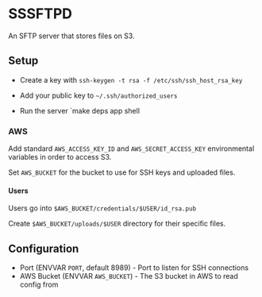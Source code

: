 # SSSFTPD

An SFTP server that stores files on S3.


## Setup

* Create a key with `ssh-keygen -t rsa -f /etc/ssh/ssh_host_rsa_key`

* Add your public key to `~/.ssh/authorized_users`

* Run the server `make deps app shell

### AWS

Add standard `AWS_ACCESS_KEY_ID` and `AWS_SECRET_ACCESS_KEY` environmental variables in order to access S3.

Set `AWS_BUCKET` for the bucket to use for SSH keys and uploaded files.


#### Users

Users go into `$AWS_BUCKET/credentials/$USER/id_rsa.pub`

Create `$AWS_BUCKET/uploads/$USER` directory for their specific files.


## Configuration

* Port (ENVVAR `PORT`, default 8989) - Port to listen for SSH connections
* AWS Bucket (ENVVAR `AWS_BUCKET`) - The S3 bucket in AWS to read config from
